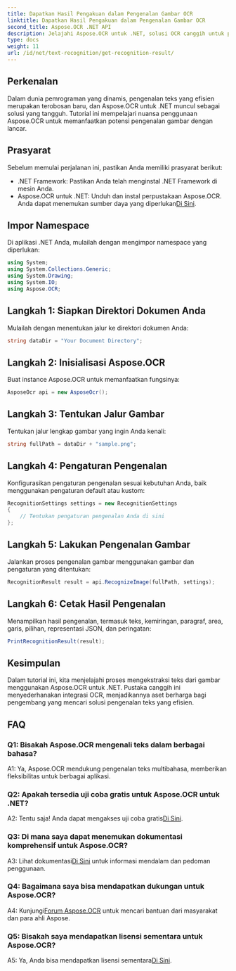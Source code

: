 ```yaml
---
title: Dapatkan Hasil Pengakuan dalam Pengenalan Gambar OCR
linktitle: Dapatkan Hasil Pengakuan dalam Pengenalan Gambar OCR
second_title: Aspose.OCR .NET API
description: Jelajahi Aspose.OCR untuk .NET, solusi OCR canggih untuk pengenalan teks tanpa hambatan dalam gambar.
type: docs
weight: 11
url: /id/net/text-recognition/get-recognition-result/
---
```

## Perkenalan

Dalam dunia pemrograman yang dinamis, pengenalan teks yang efisien merupakan terobosan baru, dan Aspose.OCR untuk .NET muncul sebagai solusi yang tangguh. Tutorial ini mempelajari nuansa penggunaan Aspose.OCR untuk memanfaatkan potensi pengenalan gambar dengan lancar.

## Prasyarat

Sebelum memulai perjalanan ini, pastikan Anda memiliki prasyarat berikut:

- .NET Framework: Pastikan Anda telah menginstal .NET Framework di mesin Anda.
-  Aspose.OCR untuk .NET: Unduh dan instal perpustakaan Aspose.OCR. Anda dapat menemukan sumber daya yang diperlukan[Di Sini](https://releases.aspose.com/ocr/net/).

## Impor Namespace

Di aplikasi .NET Anda, mulailah dengan mengimpor namespace yang diperlukan:

```csharp
using System;
using System.Collections.Generic;
using System.Drawing;
using System.IO;
using Aspose.OCR;
```

## Langkah 1: Siapkan Direktori Dokumen Anda

Mulailah dengan menentukan jalur ke direktori dokumen Anda:

```csharp
string dataDir = "Your Document Directory";
```

## Langkah 2: Inisialisasi Aspose.OCR

Buat instance Aspose.OCR untuk memanfaatkan fungsinya:

```csharp
AsposeOcr api = new AsposeOcr();
```

## Langkah 3: Tentukan Jalur Gambar

Tentukan jalur lengkap gambar yang ingin Anda kenali:

```csharp
string fullPath = dataDir + "sample.png";
```

## Langkah 4: Pengaturan Pengenalan

Konfigurasikan pengaturan pengenalan sesuai kebutuhan Anda, baik menggunakan pengaturan default atau kustom:

```csharp
RecognitionSettings settings = new RecognitionSettings
{
    // Tentukan pengaturan pengenalan Anda di sini
};
```

## Langkah 5: Lakukan Pengenalan Gambar

Jalankan proses pengenalan gambar menggunakan gambar dan pengaturan yang ditentukan:

```csharp
RecognitionResult result = api.RecognizeImage(fullPath, settings);
```

## Langkah 6: Cetak Hasil Pengenalan

Menampilkan hasil pengenalan, termasuk teks, kemiringan, paragraf, area, garis, pilihan, representasi JSON, dan peringatan:

```csharp
PrintRecognitionResult(result);
```

## Kesimpulan

Dalam tutorial ini, kita menjelajahi proses mengekstraksi teks dari gambar menggunakan Aspose.OCR untuk .NET. Pustaka canggih ini menyederhanakan integrasi OCR, menjadikannya aset berharga bagi pengembang yang mencari solusi pengenalan teks yang efisien.

## FAQ

### Q1: Bisakah Aspose.OCR mengenali teks dalam berbagai bahasa?

A1: Ya, Aspose.OCR mendukung pengenalan teks multibahasa, memberikan fleksibilitas untuk berbagai aplikasi.

### Q2: Apakah tersedia uji coba gratis untuk Aspose.OCR untuk .NET?

 A2: Tentu saja! Anda dapat mengakses uji coba gratis[Di Sini](https://releases.aspose.com/).

### Q3: Di mana saya dapat menemukan dokumentasi komprehensif untuk Aspose.OCR?

 A3: Lihat dokumentasi[Di Sini](https://reference.aspose.com/ocr/net/) untuk informasi mendalam dan pedoman penggunaan.

### Q4: Bagaimana saya bisa mendapatkan dukungan untuk Aspose.OCR?

 A4: Kunjungi[Forum Aspose.OCR](https://forum.aspose.com/c/ocr/16) untuk mencari bantuan dari masyarakat dan para ahli Aspose.

### Q5: Bisakah saya mendapatkan lisensi sementara untuk Aspose.OCR?

 A5: Ya, Anda bisa mendapatkan lisensi sementara[Di Sini](https://purchase.aspose.com/temporary-license/).